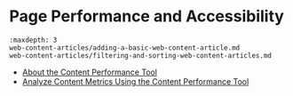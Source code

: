 # Page Performance and Accessibility

```{toctree}
:maxdepth: 3
web-content-articles/adding-a-basic-web-content-article.md
web-content-articles/filtering-and-sorting-web-content-articles.md
```

- [About the Content Performance Tool](./web-content-articles/adding-a-basic-web-content-article.md)
- [Analyze Content Metrics Using the Content Performance Tool](./filtering-and-sorting-web-content-../../system-administration/configuring_liferay.rst.md)